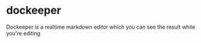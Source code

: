 dockeeper
=========

Dockeeper is a realtime markdown editor which you can see the result while you're editing
